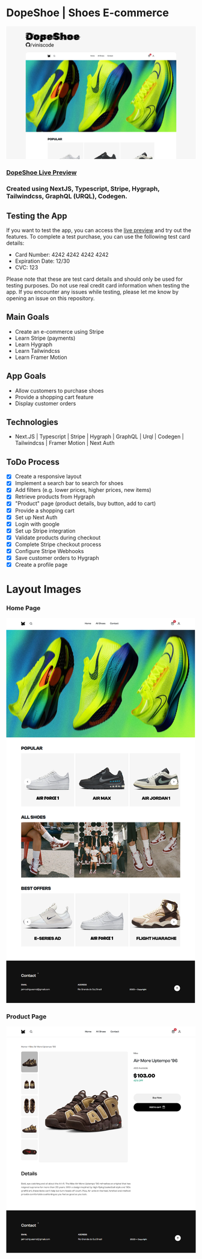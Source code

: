 # DopeShoe | Shoes E-commerce

![Project Banner Preview](https://github.com/ViniSCode/dopeshoe/blob/main/public/assets/dopeshoe-github-card.png?raw=true)

### [DopeShoe Live Preview](https://dopeshoe.vercel.app/)

### Created using NextJS, Typescript, Stripe, Hygraph, Tailwindcss, GraphQL (URQL), Codegen.

## Testing the App

If you want to test the app, you can access the [live preview](https://dopeshoe.vercel.app/) and try out the features. To complete a test purchase, you can use the following test card details:

- Card Number: 4242 4242 4242 4242
- Expiration Date: 12/30
- CVC: 123

Please note that these are test card details and should only be used for testing purposes. Do not use real credit card information when testing the app. If you encounter any issues while testing, please let me know by opening an issue on this repository.

## Main Goals

- Create an e-commerce using Stripe
- Learn Stripe (payments)
- Learn Hygraph
- Learn Tailwindcss
- Learn Framer Motion

## App Goals

- Allow customers to purchase shoes
- Provide a shopping cart feature
- Display customer orders

## Technologies

- Next.JS | Typescript | Stripe | Hygraph | GraphQL | Urql | Codegen | Tailwindcss | Framer Motion | Next Auth

## ToDo Process

- [x] Create a responsive layout
- [x] Implement a search bar to search for shoes
- [x] Add filters (e.g. lower prices, higher prices, new items)
- [x] Retrieve products from Hygraph
- [x] "Product" page (product details, buy button, add to cart)
- [x] Provide a shopping cart
- [x] Set up Next Auth
- [x] Login with google
- [x] Set up Stripe integration
- [x] Validate products during checkout
- [x] Complete Stripe checkout process
- [x] Configure Stripe Webhooks
- [x] Save customer orders to Hygraph
- [x] Create a profile page

# Layout Images

### Home Page

![HomePage](https://github.com/ViniSCode/dopeshoe/blob/main/public/assets/homepage-preview.png?raw=true)

### Product Page

![Product Page](https://github.com/ViniSCode/dopeshoe/blob/main/public/assets/product-page-preview.png?raw=true)
